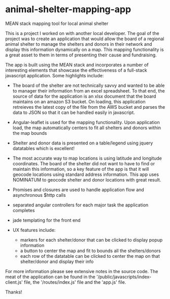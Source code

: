 # animal-shelter-mapping-app
MEAN stack mapping tool for local animal shelter

This is a project I worked on with another local developer. The goal of the project was to create
an application that would allow the board of a regional animal shelter to manage the shelters and
donors in their network and display this information dynamically on a map. This mapping functionality 
is a great asset to them in terms of presenting their cause and fundraising.

The app is built using the MEAN stack and incorporates a number of interesting elements that showcase
the effectiveness of a full-stack javascript application. Some highlights include:

- The board of the shelter are not technically savvy and wanted to be able to manager their information
from an excel spreadsheet. To that end, the source of data for the application is an xlsx document
that the board maintains on an amazon S3 bucket. On loading, this application retreieves the latest
copy of the file from the AWS bucket and parses the data to JSON so that it can be handled easily in javascript.

- Angular-leaflet is used for the mapping functionality. Upon application load, the map automatically
centers to fit all shelters and donors within the map bounds

- Shelter and donor data is presented on a table/legend using jquery datatables which is excellent!

- The most accurate way to map locations is using latitude and longitude coordinates. The board of the shelter
did not want to have to find or maintain this information, so a key feature of the app is that it will
geocode locations using standard address information. This app uses NOMINATUM to geocode shelter and donor
locations with great result.

- Promises and closures are used to handle application flow and asynchronous $http calls

- separated angular controllers for each major task the application completes

- jade templating for the front end

- UX features include:
    - markers for each shelter/donor that can be clicked to display popup information
    - a button to center the map and fit to bounds all the shelters/donors
    - each row of the datatable can be clicked to center the map on that shelter/donor and display their info
    
For more information please see extensive notes in the source code. The meat of the application can be found 
in the '/public/javascripts/index-client.js' file, the '/routes/index.js' file and the 'app.js' file.

Thanks!
